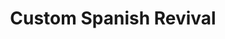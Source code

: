 ---
id: 005-santiago
slug: custom-spanish-revival
title: 'Custom Spanish Revival'
excerpt: |
  We built this 12,000 sq/ft custom home in the style of 1920’s Spanish Revival, calling on blended Moorish and Mediterranean elements to create a distinct Santa Barbara Estate. Like many styles, Spanish Revival, done correctly, requires an exacting attention to detail throughout the construction process. The final result was a breathtaking collaboration between Newhaven and designer Lisa Pederson that led to a legacy quality, custom home.
thumbnail: './santiago/santiago-thumbnail.jpg'
featImage: './santiago/santiago-featured.jpg'
featImageAspect: '67.9%'
featCaption: 'Luxury Build'
titlePart1: 'Custom Spanish'
titlePart2: 'Revival'
contributors:
  -
    label: 'Design'
    name: |
      Newhaven Design + Build 
      with Lisa Pedersen
  -
    label: 'Architecture'
    name: 'Harlen Pedersen'
intro: |
  We built this 12,000 sq/ft custom home in the style of 1920’s Spanish Revival, calling on blended Moorish and Mediterranean elements to create a distinct Santa Barbara Estate. Like many styles, Spanish Revival, done correctly, requires an exacting attention to detail throughout the construction process. The final result was a breathtaking collaboration between Newhaven and designer Lisa Pederson that led to a legacy quality, custom home.
sections:
  -
    id: firstFullImage
    type: 'full-image'
    image: './santiago/santiago-01.jpg'
  -
    id: firstTallCopySmall
    type: tall-copy-small
    image1: './santiago/santiago-02.jpg'
    heading: 'Heritage Quality'
    copy: |
      A $4 Million project, the assignment was to deliver a home of the highest quality, dripping with high end details. Morracan lighting, austere wrought iron, intricate tile work, the owner had a real vision for how this property should feel. To deliver, required calling upon our experience with architectural styles and construction know how the project was asking for.
    image2: './santiago/santiago-03.jpg'
  -
    id: firstDoubleCopy
    type: double-copy
    heading: 'Olde World Technique'
    copy1: |
      Newhaven took great pains to give this home an “Olde World” touch. Success meant new construction would have to be done using older techniques, such as: Hand extruded plaster molding, hand-hammered wrought iron and 
    copy2: |
      textured paint finishes to match the Spanish Era. Staggered mission red roof tiles and heavy wood beams create additional elements that make the house feel like a long established residence.
  -
    id: secondFullImage
    type: 'full-image'
    image: './santiago/santiago-04.jpg'
  -
    id: thirdFullImage
    type: 'full-image'
    image: './santiago/santiago-05.jpg'
  -
    id: imageRight
    type: 'image-left'
    image: './santiago/santiago-06.jpg'
    heading: 'Representing The Region'
    copy: |
      Using Santa Barbara Sandstone for the fireplace mantels and representing the tile designs and color schemes of the Santa Barbara County Courthouse, we blended the styles of the region within the home.
    isReversed: true
  -
    id: fourthFullImage
    type: 'full-image'
    image: './santiago/santiago-07.jpg'
  -
    id: fifthFullImage
    type: 'full-image'
    image: './santiago/santiago-08.jpg'
  -
    id: videoLeft
    type: 'video-left'
    heading: 'Video Walkthrough'
    copy: |
      Enjoy this short cinematic walkthrough courtesty of Riskin Partners Estate Group.
    video: |
      <iframe title="vimeo-player" src="https://player.vimeo.com/video/90917361" width="640" height="360" frameborder="0" allowfullscreen></iframe>
    isReversed: false
---